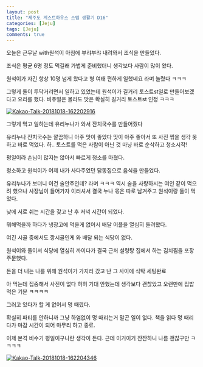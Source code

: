 ```yaml
---
layout: post
title: "제주도 게스트하우스 스텝 생활기 D16" 
categories: [Jeju]
tags: [Jeju]
comments: true
---
```


<div> 
<p>
오늘은 근무날 with원석이 
아침에 부랴부랴 내려와서 조식을 만들었다. 

조식은 평균 6명 정도 먹길래
가볍게 준비했더니 생각보다 사람이 많이 왔다. 

원석이가 자긴 항상 10명 넘게 왔다고
형 여태 편하게 일했네요 라며 놀렸다 ㅋㅋㅋ 

그렇게 둘이 투닥거리면서 일하고 있었는데 
원석이가 길거리 토스트st일로 만들어보겠다고 요리를 했다. 
비주얼은 몰라도 맛은 확실히 길거리 토스트st 인정 ㅋㅋㅋ 

</p>
<a href="https://ibb.co/gZACT0"><img src="https://preview.ibb.co/dDYAFf/Kakao-Talk-20181018-162202916.jpg" alt="Kakao-Talk-20181018-162202916" border="0"></a><br />


<p> 
그렇게 먹고 일하는데 유리누나가 와서 
잔치국수를 만들어줬다 

유리누나 잔치국수는 깔끔하니 아주 맛이 좋았다
맛이 아주 좋아서 또 사진 찎을 생각 못하고 바로 먹었다. 하.. 
토스트를 먹은 사람이 아닌 것 마냥 
바로 순삭하고 청소시작! 

평일이라 손님이 많지는 않아서 
빠르게 청소를 마쳤다. 

청소하고 원석이가 어제 내가 사다주었던 
닭똥집으로 음식을 만들었다. 

유리누나가 보더니 이건 술안주인데? 라며 ㅋㅋㅋ
역시 술을 사랑하시는 여인 
같이 먹으려 했으나 사장님이 들어가자 이러셔서 
결국 누나 몫은 따로 남겨주고 원석이랑 둘이 먹었다. 

낮에 서로 쉬는 시간을 갖고 난 후 
저녁 시간이 되었다. 

뭐해먹을까 하다가 
냉장고에 먹을게 없어서 배달 어플을 열심히 돌려봤다. 

여긴 시골 중에서도 깡시골인게 
와 배달 되는 식당이 없다. 

원석이와 둘이서 식당에 열심히 까이다가 
결국 근처 설렁탕 집에서 하는 김치찜을 포장주문했다. 

돈을 더 내는 나를 위해 원석이가 가지러 갔고 
난 그 사이에 식탁 세팅완료 

아 먹는데 집중해서 사진이 없다 허허 
기대 안했는데 생각보다 괜찮았고 
오랜만에 집밥 먹은 기분 ㅋㅋㅋㅋ 

그러고 있다가 할 게 없어서 멍 때렸다. 

확실히 파티를 안하니까 그냥 하염없이 멍 때리는거 말곤 일이 없다. 
책을 읽다 멍 때리다가 
마감 시간이 되어 마무리 하고 종료. 

이제 본격 비수기 평일이구나란 생각이 든다. 
근데 이거이거 잔잔하니 나름 괜찮구만 ㅋㅋㅋㅋ
</p>
<a href="https://ibb.co/i2vbML"><img src="https://preview.ibb.co/f4RST0/Kakao-Talk-20181018-162204346.jpg" alt="Kakao-Talk-20181018-162204346" border="0"></a><br />

</div>

